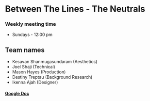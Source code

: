 # Between The Lines - The Neutrals


### Weekly meeting time
* Sundays - 12:00 pm

## Team names
* Kesavan Shanmugasundaram (Aesthetics)
* Joel Shaji (Technical)
* Mason Hayes (Production)
* Destiny Treptau (Background Research)
* Ikenna Ajah (Designer)


#### [Google Doc](https://docs.google.com/document/d/1BktycdNKljDAYs1jU9q_4lnUx94dy5UUuQUodNvPMc4/edit#heading=h.ipheq6ceua3u)





